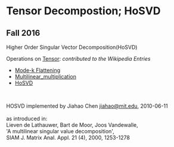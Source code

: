 # Tensor Decompostion; HoSVD
## Fall 2016

Higher Order Singular Vector Decomposition(HoSVD)

Operations on [Tensor](https://en.wikipedia.org/wiki/Tensor): *contributed to the Wikipedia Entries*

* [Mode-k Flattening](https://en.wikipedia.org/wiki/Mode-k_flattening)
* [Multilinear_multiplication](https://en.wikipedia.org/wiki/Multilinear_multiplication)
* [HoSVD](https://en.wikipedia.org/wiki/Higher-order_singular_value_decomposition)
<br/>


HOSVD implemented by Jiahao Chen <jiahao@mit.edu>, 2010-06-11 \
\
as introduced in: \
    Lieven de Lathauwer, Bart de Moor, Joos Vandewalle, \
    'A multilinear singular value decomposition', \
    SIAM J. Matrix Anal. Appl. 21 (4), 2000, 1253-1278

